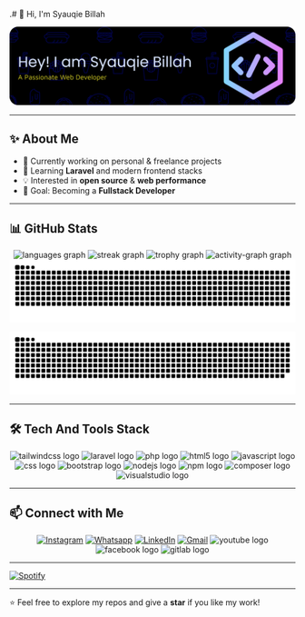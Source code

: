 .# 👋 Hi, I'm Syauqie Billah

![Syauqie Billah](img/banner.png)

---

## ✨ About Me

- 🔭 Currently working on personal & freelance projects
- 🌱 Learning **Laravel** and modern frontend stacks
- 💡 Interested in **open source** & **web performance**
- 🎯 Goal: Becoming a **Fullstack Developer**

---

## 📊 GitHub Stats

<!-- ![Syauqie's GitHub Stats](https://github-readme-stats.vercel.app/api?username=syauqie13&show_icons=true&theme=tokyonight) ![Top Langs](https://github-readme-stats.vercel.app/api/top-langs/?username=syauqie13&layout=compact&theme=tokyonight) -->

<div align="center">
  <img src="https://github-readme-stats.vercel.app/api/top-langs?username=syauqie13&locale=en&hide_title=false&layout=compact&card_width=320&langs_count=5&theme=gotham&hide_border=false&order=2" height="150" alt="languages graph"  />
  <img src="https://streak-stats.demolab.com?user=syauqie13&locale=en&mode=daily&theme=gotham&hide_border=false&border_radius=2&order=3" height="150" alt="streak graph"  />
  <img src="https://github-profile-trophy.vercel.app?username=syauqie13&theme=dark_lover&column=-1&row=1&margin-w=8&margin-h=8&no-bg=false&no-frame=false&order=4" height="150" alt="trophy graph"  />
  <img src="https://github-readme-activity-graph.vercel.app/graph?username=syauqie13&radius=16&theme=gotham&area=true&order=5" height="300" alt="activity-graph graph"  />
  <img src="https://raw.githubusercontent.com/syauqie13/syauqie13/output/snake.svg" alt="Snake animation" />
</div>

![Pacman Contribution Graph](https://raw.githubusercontent.com/Platane/snk/output/github-contribution-grid-snake.svg)


---

## 🛠️ Tech And Tools Stack

<div align="center">
  <img src="https://skillicons.dev/icons?i=tailwind" height="60" alt="tailwindcss logo"  />
  <!-- <img width="12" /> -->
  <img src="https://cdn.jsdelivr.net/gh/devicons/devicon/icons/laravel/laravel-original.svg" height="60" alt="laravel logo"  />
  <!-- <img width="12" /> -->
  <img src="https://cdn.jsdelivr.net/gh/devicons/devicon/icons/php/php-original.svg" height="60" alt="php logo"  />
  <!-- <img width="12" /> -->
  <img src="https://cdn.jsdelivr.net/gh/devicons/devicon/icons/html5/html5-original.svg" height="60" alt="html5 logo"  />
  <!-- <img width="12" /> -->
  <img src="https://cdn.jsdelivr.net/gh/devicons/devicon/icons/javascript/javascript-original.svg" height="60" alt="javascript logo"  />
  <!-- <img width="12" /> -->
  <img src="https://cdn.jsdelivr.net/gh/devicons/devicon/icons/css3/css3-original.svg" height="60" alt="css logo"  />
  <!-- <img width="12" /> -->
  <img src="https://cdn.jsdelivr.net/gh/devicons/devicon/icons/bootstrap/bootstrap-original.svg" height="60" alt="bootstrap logo"  />
  <!-- <img width="12" /> -->
  <img src="https://cdn.jsdelivr.net/gh/devicons/devicon/icons/nodejs/nodejs-original.svg" height="60" alt="nodejs logo"  />
  <!-- <img width="12" /> -->
  <img src="https://cdn.jsdelivr.net/gh/devicons/devicon/icons/npm/npm-original-wordmark.svg" height="60" alt="npm logo"  />
  <!-- <img width="12" /> -->
  <img src="https://cdn.jsdelivr.net/gh/devicons/devicon/icons/composer/composer-original.svg" height="60" alt="composer logo"  />
  <!-- <img width="12" /> -->
  <img src="https://cdn.jsdelivr.net/gh/devicons/devicon/icons/visualstudio/visualstudio-plain.svg" height="60" alt="visualstudio logo"  />
</div>

---

## 📫 Connect with Me

<!-- - 📧 Email: [qiecoding@gmail.com](mailto:qiecoding@gmail.com)  -->

<div align="center">
  
[![Instagram](https://img.shields.io/badge/Instagram-E4405F?style=for-the-badge&logo=instagram&logoColor=white)](https://www.instagram.com/syauqiebillah_) [![Whatsapp](https://img.shields.io/badge/WhatsApp-25D366?style=for-the-badge&logo=WhatsApp&logoColor=white)](https://wa.me/6285973789395) [![LinkedIn](https://img.shields.io/badge/LinkedIn-0A66C2?style=for-the-badge&logo=linkedin&logoColor=white)](https://www.linkedin.com/in/syauqie-billah/) [![Gmail](https://img.shields.io/badge/Gmail-D14836?style=for-the-badge&logo=gmail&logoColor=white)](mailto:qiecoding@gmail.com) <img src="https://img.shields.io/static/v1?message=Youtube&logo=youtube&label=&color=FF0000&logoColor=white&labelColor=&style=for-the-badge" height="25" alt="youtube logo"  />  <img src="https://img.shields.io/static/v1?message=Facebook&logo=facebook&label=&color=1877F2&logoColor=white&labelColor=&style=for-the-badge" height="25" alt="facebook logo"  />   <img src="https://img.shields.io/static/v1?message=GitLab&logo=gitlab&label=&color=FC6D26&logoColor=white&labelColor=&style=for-the-badge" height="25" alt="gitlab logo"  />
</div>

<!-- - 💼 LinkedIn: [syauqie billah](www.linkedin.com/in/syauqie-billah)   -->

---


[![Spotify](https://novatorem.vercel.app/api/spotify)](https://open.spotify.com/user/syaaaaa)


---

⭐ Feel free to explore my repos and give a **star** if you like my work!
